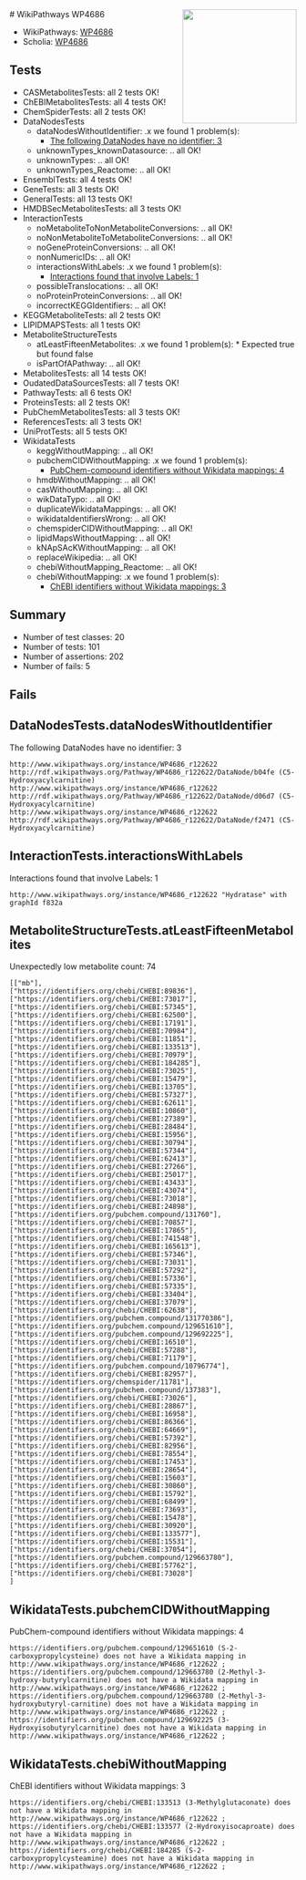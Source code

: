 <img style="float: right; width: 200px" src="https://upload.wikimedia.org/wikipedia/commons/thumb/8/83/Wplogo_with_text_500.png/640px-Wplogo_with_text_500.png" />
# WikiPathways WP4686

* WikiPathways: [WP4686](https://new.wikipathways.org/pathways/WP4686)
* Scholia: [WP4686](https://scholia.toolforge.org/wikipathways/WP4686)
## Tests
* CASMetabolitesTests: all 2 tests OK!
* ChEBIMetabolitesTests: all 4 tests OK!
* ChemSpiderTests: all 2 tests OK!
* DataNodesTests
    * dataNodesWithoutIdentifier: .x we found 1 problem(s):
        * [The following DataNodes have no identifier: 3](#d2d32fa2)
    * unknownTypes_knownDatasource: .. all OK!
    * unknownTypes: .. all OK!
    * unknownTypes_Reactome: .. all OK!
* EnsemblTests: all 4 tests OK!
* GeneTests: all 3 tests OK!
* GeneralTests: all 13 tests OK!
* HMDBSecMetabolitesTests: all 3 tests OK!
* InteractionTests
    * noMetaboliteToNonMetaboliteConversions: .. all OK!
    * noNonMetaboliteToMetaboliteConversions: .. all OK!
    * noGeneProteinConversions: .. all OK!
    * nonNumericIDs: .. all OK!
    * interactionsWithLabels: .x we found 1 problem(s):
        * [Interactions found that involve Labels: 1](#630d2678)
    * possibleTranslocations: .. all OK!
    * noProteinProteinConversions: .. all OK!
    * incorrectKEGGIdentifiers: .. all OK!
* KEGGMetaboliteTests: all 2 tests OK!
* LIPIDMAPSTests: all 1 tests OK!
* MetaboliteStructureTests
    * atLeastFifteenMetabolites: .x we found 1 problem(s):
            * Expected true but found false
    * isPartOfAPathway: .. all OK!
* MetabolitesTests: all 14 tests OK!
* OudatedDataSourcesTests: all 7 tests OK!
* PathwayTests: all 6 tests OK!
* ProteinsTests: all 2 tests OK!
* PubChemMetabolitesTests: all 3 tests OK!
* ReferencesTests: all 3 tests OK!
* UniProtTests: all 5 tests OK!
* WikidataTests
    * keggWithoutMapping: .. all OK!
    * pubchemCIDWithoutMapping: .x we found 1 problem(s):
        * [PubChem-compound identifiers without Wikidata mappings: 4](#e6d6fc2)
    * hmdbWithoutMapping: .. all OK!
    * casWithoutMapping: .. all OK!
    * wikDataTypo: .. all OK!
    * duplicateWikidataMappings: .. all OK!
    * wikidataIdentifiersWrong: .. all OK!
    * chemspiderCIDWithoutMapping: .. all OK!
    * lipidMapsWithoutMapping: .. all OK!
    * kNApSAcKWithoutMapping: .. all OK!
    * replaceWikipedia: .. all OK!
    * chebiWithoutMapping_Reactome: .. all OK!
    * chebiWithoutMapping: .x we found 1 problem(s):
        * [ChEBI identifiers without Wikidata mappings: 3](#a8d554cf)


## Summary

* Number of test classes: 20
* Number of tests: 101
* Number of assertions: 202
* Number of fails: 5

## Fails

<a name="d2d32fa2" />

## DataNodesTests.dataNodesWithoutIdentifier

The following DataNodes have no identifier: 3
```
http://www.wikipathways.org/instance/WP4686_r122622 http://rdf.wikipathways.org/Pathway/WP4686_r122622/DataNode/b04fe (C5-Hydroxyacylcarnitine)
http://www.wikipathways.org/instance/WP4686_r122622 http://rdf.wikipathways.org/Pathway/WP4686_r122622/DataNode/d06d7 (C5-Hydroxyacylcarnitine)
http://www.wikipathways.org/instance/WP4686_r122622 http://rdf.wikipathways.org/Pathway/WP4686_r122622/DataNode/f2471 (C5-Hydroxyacylcarnitine)
```

<a name="630d2678" />

## InteractionTests.interactionsWithLabels

Interactions found that involve Labels: 1
```
http://www.wikipathways.org/instance/WP4686_r122622 "Hydratase" with graphId f832a
```

<a name="3b0faa68" />

## MetaboliteStructureTests.atLeastFifteenMetabolites

Unexpectedly low metabolite count: 74

```
[["mb"],
["https://identifiers.org/chebi/CHEBI:89836"],
["https://identifiers.org/chebi/CHEBI:73017"],
["https://identifiers.org/chebi/CHEBI:57345"],
["https://identifiers.org/chebi/CHEBI:62500"],
["https://identifiers.org/chebi/CHEBI:17191"],
["https://identifiers.org/chebi/CHEBI:70984"],
["https://identifiers.org/chebi/CHEBI:11851"],
["https://identifiers.org/chebi/CHEBI:133513"],
["https://identifiers.org/chebi/CHEBI:70979"],
["https://identifiers.org/chebi/CHEBI:184285"],
["https://identifiers.org/chebi/CHEBI:73025"],
["https://identifiers.org/chebi/CHEBI:15479"],
["https://identifiers.org/chebi/CHEBI:13705"],
["https://identifiers.org/chebi/CHEBI:57327"],
["https://identifiers.org/chebi/CHEBI:62611"],
["https://identifiers.org/chebi/CHEBI:10860"],
["https://identifiers.org/chebi/CHEBI:27389"],
["https://identifiers.org/chebi/CHEBI:28484"],
["https://identifiers.org/chebi/CHEBI:15956"],
["https://identifiers.org/chebi/CHEBI:30794"],
["https://identifiers.org/chebi/CHEBI:57344"],
["https://identifiers.org/chebi/CHEBI:62413"],
["https://identifiers.org/chebi/CHEBI:27266"],
["https://identifiers.org/chebi/CHEBI:25017"],
["https://identifiers.org/chebi/CHEBI:43433"],
["https://identifiers.org/chebi/CHEBI:43074"],
["https://identifiers.org/chebi/CHEBI:73018"],
["https://identifiers.org/chebi/CHEBI:24898"],
["https://identifiers.org/pubchem.compound/131760"],
["https://identifiers.org/chebi/CHEBI:70857"],
["https://identifiers.org/chebi/CHEBI:17865"],
["https://identifiers.org/chebi/CHEBI:741548"],
["https://identifiers.org/chebi/CHEBI:165613"],
["https://identifiers.org/chebi/CHEBI:57346"],
["https://identifiers.org/chebi/CHEBI:73031"],
["https://identifiers.org/chebi/CHEBI:57292"],
["https://identifiers.org/chebi/CHEBI:57336"],
["https://identifiers.org/chebi/CHEBI:57335"],
["https://identifiers.org/chebi/CHEBI:33404"],
["https://identifiers.org/chebi/CHEBI:37079"],
["https://identifiers.org/chebi/CHEBI:62638"],
["https://identifiers.org/pubchem.compound/131770386"],
["https://identifiers.org/pubchem.compound/129651610"],
["https://identifiers.org/pubchem.compound/129692225"],
["https://identifiers.org/chebi/CHEBI:16510"],
["https://identifiers.org/chebi/CHEBI:57288"],
["https://identifiers.org/chebi/CHEBI:71179"],
["https://identifiers.org/pubchem.compound/10796774"],
["https://identifiers.org/chebi/CHEBI:82957"],
["https://identifiers.org/chemspider/11781"],
["https://identifiers.org/pubchem.compound/137383"],
["https://identifiers.org/chebi/CHEBI:73026"],
["https://identifiers.org/chebi/CHEBI:28867"],
["https://identifiers.org/chebi/CHEBI:16958"],
["https://identifiers.org/chebi/CHEBI:86366"],
["https://identifiers.org/chebi/CHEBI:64669"],
["https://identifiers.org/chebi/CHEBI:57392"],
["https://identifiers.org/chebi/CHEBI:82956"],
["https://identifiers.org/chebi/CHEBI:78554"],
["https://identifiers.org/chebi/CHEBI:17453"],
["https://identifiers.org/chebi/CHEBI:28654"],
["https://identifiers.org/chebi/CHEBI:15603"],
["https://identifiers.org/chebi/CHEBI:30860"],
["https://identifiers.org/chebi/CHEBI:15792"],
["https://identifiers.org/chebi/CHEBI:68499"],
["https://identifiers.org/chebi/CHEBI:73693"],
["https://identifiers.org/chebi/CHEBI:15478"],
["https://identifiers.org/chebi/CHEBI:30920"],
["https://identifiers.org/chebi/CHEBI:133577"],
["https://identifiers.org/chebi/CHEBI:15531"],
["https://identifiers.org/chebi/CHEBI:37054"],
["https://identifiers.org/pubchem.compound/129663780"],
["https://identifiers.org/chebi/CHEBI:57762"],
["https://identifiers.org/chebi/CHEBI:73028"]
]
```

<a name="e6d6fc2" />

## WikidataTests.pubchemCIDWithoutMapping

PubChem-compound identifiers without Wikidata mappings: 4
```
https://identifiers.org/pubchem.compound/129651610 (S-2-carboxypropylcysteine) does not have a Wikidata mapping in http://www.wikipathways.org/instance/WP4686_r122622 ; 
https://identifiers.org/pubchem.compound/129663780 (2-Methyl-3-hydroxy-butyrylcarnitine) does not have a Wikidata mapping in http://www.wikipathways.org/instance/WP4686_r122622 ; 
https://identifiers.org/pubchem.compound/129663780 (2-Methyl-3-hydroxybutyryl-carnitine) does not have a Wikidata mapping in http://www.wikipathways.org/instance/WP4686_r122622 ; 
https://identifiers.org/pubchem.compound/129692225 (3-Hydroxyisobutyrylcarnitine) does not have a Wikidata mapping in http://www.wikipathways.org/instance/WP4686_r122622 ; 
```

<a name="a8d554cf" />

## WikidataTests.chebiWithoutMapping

ChEBI identifiers without Wikidata mappings: 3
```
https://identifiers.org/chebi/CHEBI:133513 (3-Methylglutaconate) does not have a Wikidata mapping in http://www.wikipathways.org/instance/WP4686_r122622 ; 
https://identifiers.org/chebi/CHEBI:133577 (2-Hydroxyisocaproate) does not have a Wikidata mapping in http://www.wikipathways.org/instance/WP4686_r122622 ; 
https://identifiers.org/chebi/CHEBI:184285 (S-2-carboxypropylcysteamine) does not have a Wikidata mapping in http://www.wikipathways.org/instance/WP4686_r122622 ; 
```

